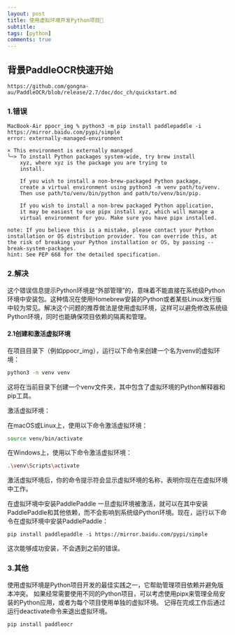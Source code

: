```yaml
---
layout: post
title: 使用虚拟环境开发Python项目🤣
subtitle:
tags: [python]
comments: true
--- 
```


## 背景PaddleOCR快速开始

```shell
https://github.com/gongna-au/PaddleOCR/blob/release/2.7/doc/doc_ch/quickstart.md
```

### 1.错误

```shell
MacBook-Air ppocr_img % python3 -m pip install paddlepaddle -i https://mirror.baidu.com/pypi/simple
error: externally-managed-environment

× This environment is externally managed
╰─> To install Python packages system-wide, try brew install
    xyz, where xyz is the package you are trying to
    install.
    
    If you wish to install a non-brew-packaged Python package,
    create a virtual environment using python3 -m venv path/to/venv.
    Then use path/to/venv/bin/python and path/to/venv/bin/pip.
    
    If you wish to install a non-brew packaged Python application,
    it may be easiest to use pipx install xyz, which will manage a
    virtual environment for you. Make sure you have pipx installed.

note: If you believe this is a mistake, please contact your Python installation or OS distribution provider. You can override this, at the risk of breaking your Python installation or OS, by passing --break-system-packages.
hint: See PEP 668 for the detailed specification.
```

### 2.解决

这个错误信息提示Python环境是“外部管理”的，意味着不能直接在系统级Python环境中安装包。这种情况在使用Homebrew安装的Python或者某些Linux发行版中较为常见。解决这个问题的推荐做法是使用虚拟环境，这样可以避免修改系统级Python环境，同时也能确保项目依赖的隔离和管理。

#### 2.1创建和激活虚拟环境


在项目目录下（例如ppocr_img），运行以下命令来创建一个名为venv的虚拟环境：

```bash
python3 -m venv venv
```
这将在当前目录下创建一个venv文件夹，其中包含了虚拟环境的Python解释器和pip工具。

激活虚拟环境：

在macOS或Linux上，使用以下命令激活虚拟环境：
```bash
source venv/bin/activate
```
在Windows上，使用以下命令激活虚拟环境：

```bash
.\venv\Scripts\activate
```
激活虚拟环境后，你的命令提示符会显示虚拟环境的名称，表明你现在在虚拟环境中工作。

在虚拟环境中安装PaddlePaddle
一旦虚拟环境被激活，就可以在其中安装PaddlePaddle和其他依赖，而不会影响到系统级Python环境。现在，运行以下命令在虚拟环境中安装PaddlePaddle：

```shell
pip install paddlepaddle -i https://mirror.baidu.com/pypi/simple
```
这次能够成功安装，不会遇到之前的错误。

### 3.其他

使用虚拟环境是Python项目开发的最佳实践之一，它帮助管理项目依赖并避免版本冲突。
如果经常需要使用不同的Python项目，可以考虑使用pipx来管理全局安装的Python应用，或者为每个项目使用单独的虚拟环境。
记得在完成工作后通过运行deactivate命令来退出虚拟环境。

```shell
pip install paddleocr
```

